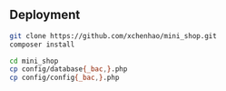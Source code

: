 ## Deployment

```bash
git clone https://github.com/xchenhao/mini_shop.git
composer install

cd mini_shop
cp config/database{_bac,}.php
cp config/config{_bac,}.php
```
